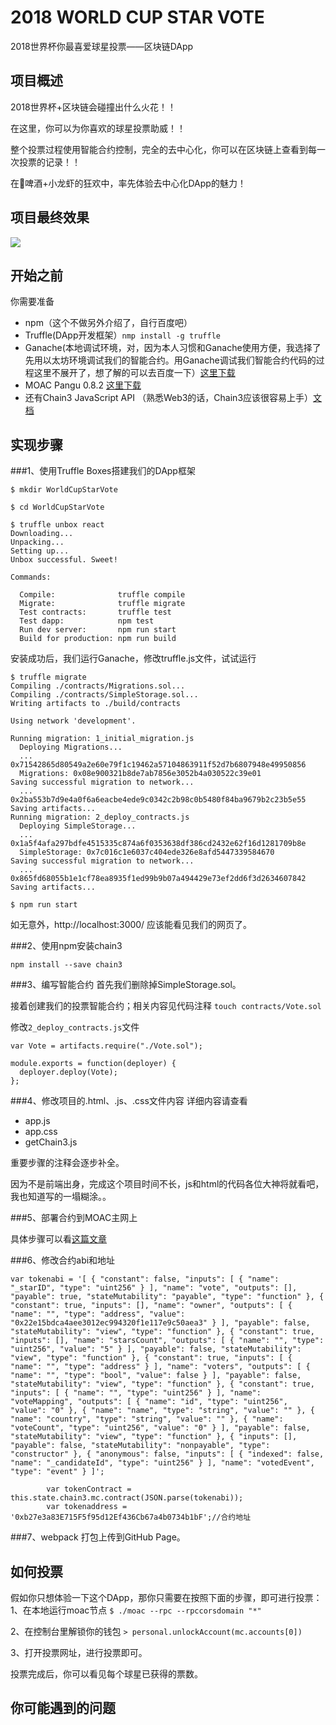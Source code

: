 # 2018 WORLD CUP STAR VOTE
2018世界杯你最喜爱球星投票——区块链DApp

## 项目概述
2018世界杯+区块链会碰撞出什么火花！！

在这里，你可以为你喜欢的球星投票助威！！

整个投票过程使用智能合约控制，完全的去中心化，你可以在区块链上查看到每一次投票的记录！！

在🍺啤酒+小龙虾的狂欢中，率先体验去中心化DApp的魅力！

## 项目最终效果

![](./Snip20180708_2.png)

## 开始之前

你需要准备

* npm（这个不做另外介绍了，自行百度吧）
* Truffle(DApp开发框架）`nmp install -g truffle`
* Ganache(本地调试环境，对，因为本人习惯和Ganache使用方便，我选择了先用以太坊环境调试我们的智能合约。用Ganache调试我们智能合约代码的过程这里不展开了，想了解的可以去百度一下）[这里下载](https://truffleframework.com/ganache)
* MOAC Pangu 0.8.2 [这里下载](https://github.com/MOACChain/moac-core/releases)
* 还有Chain3 JavaScript API （熟悉Web3的话，Chain3应该很容易上手）[文档](https://github.com/MOACChain/chain3/blob/master/Chain3.md)

## 实现步骤

###1、使用Truffle Boxes搭建我们的DApp框架

```
$ mkdir WorldCupStarVote

$ cd WorldCupStarVote

$ truffle unbox react
Downloading...
Unpacking...
Setting up...
Unbox successful. Sweet!

Commands:

  Compile:              truffle compile
  Migrate:              truffle migrate
  Test contracts:       truffle test
  Test dapp:            npm test
  Run dev server:       npm run start
  Build for production: npm run build

```

安装成功后，我们运行Ganache，修改truffle.js文件，试试运行

```
$ truffle migrate
Compiling ./contracts/Migrations.sol...
Compiling ./contracts/SimpleStorage.sol...
Writing artifacts to ./build/contracts

Using network 'development'.

Running migration: 1_initial_migration.js
  Deploying Migrations...
  ... 0x71542865d80549a2e60e79f1c19462a57104863911f52d7b6807948e49950856
  Migrations: 0x08e900321b8de7ab7856e3052b4a030522c39e01
Saving successful migration to network...
  ... 0x2ba553b7d9e4a0f6a6eacbe4ede9c0342c2b98c0b5480f84ba9679b2c23b5e55
Saving artifacts...
Running migration: 2_deploy_contracts.js
  Deploying SimpleStorage...
  ... 0x1a5f4afa297bdfe4515335c874a6f0353638df386cd2432e62f16d1281709b8e
  SimpleStorage: 0x7c016c1e6037c404ede326e8afd5447339584670
Saving successful migration to network...
  ... 0x865fd68055b1e1cf78ea8935f1ed99b9b07a494429e73ef2dd6f3d2634607842
Saving artifacts...

$ npm run start
```

如无意外，http://localhost:3000/ 应该能看见我们的网页了。

###2、使用npm安装chain3

```
npm install --save chain3
```

###3、编写智能合约
首先我们删除掉SimpleStorage.sol。

接着创建我们的投票智能合约；相关内容见代码注释 `touch contracts/Vote.sol`

修改`2_deploy_contracts.js`文件

```
var Vote = artifacts.require("./Vote.sol");

module.exports = function(deployer) {
  deployer.deploy(Vote);
};

```

###4、修改项目的.html、.js、.css文件内容
详细内容请查看

* app.js
* app.css
* getChain3.js

重要步骤的注释会逐步补全。

因为不是前端出身，完成这个项目时间不长，js和html的代码各位大神将就看吧，我也知道写的一塌糊涂。。


###5、部署合约到MOAC主网上

具体步骤可以看[这篇文章](https://mp.weixin.qq.com/s/e8LRSaEsVaLgwAJgLW4wPg)


###6、修改合约abi和地址

```
var tokenabi = '[ { "constant": false, "inputs": [ { "name": "_starID", "type": "uint256" } ], "name": "vote", "outputs": [], "payable": true, "stateMutability": "payable", "type": "function" }, { "constant": true, "inputs": [], "name": "owner", "outputs": [ { "name": "", "type": "address", "value": "0x22e15bdca4aee3012ec994320f1e117e9c50aea3" } ], "payable": false, "stateMutability": "view", "type": "function" }, { "constant": true, "inputs": [], "name": "starsCount", "outputs": [ { "name": "", "type": "uint256", "value": "5" } ], "payable": false, "stateMutability": "view", "type": "function" }, { "constant": true, "inputs": [ { "name": "", "type": "address" } ], "name": "voters", "outputs": [ { "name": "", "type": "bool", "value": false } ], "payable": false, "stateMutability": "view", "type": "function" }, { "constant": true, "inputs": [ { "name": "", "type": "uint256" } ], "name": "voteMapping", "outputs": [ { "name": "id", "type": "uint256", "value": "0" }, { "name": "name", "type": "string", "value": "" }, { "name": "country", "type": "string", "value": "" }, { "name": "voteCount", "type": "uint256", "value": "0" } ], "payable": false, "stateMutability": "view", "type": "function" }, { "inputs": [], "payable": false, "stateMutability": "nonpayable", "type": "constructor" }, { "anonymous": false, "inputs": [ { "indexed": false, "name": "_candidateId", "type": "uint256" } ], "name": "votedEvent", "type": "event" } ]';

        var tokenContract = this.state.chain3.mc.contract(JSON.parse(tokenabi));
        var tokenaddress = '0xb27e3a83E715F5f95d12Ef436Cb67a4b0734b1bF';//合约地址
```

###7、webpack 打包上传到GitHub Page。


## 如何投票
假如你只想体验一下这个DApp，那你只需要在按照下面的步骤，即可进行投票：
1、在本地运行moac节点 `$ ./moac --rpc --rpccorsdomain "*"`

2、在控制台里解锁你的钱包 `> personal.unlockAccount(mc.accounts[0])`

3、打开投票网址，进行投票即可。

投票完成后，你可以看见每个球星已获得的票数。

## 你可能遇到的问题






